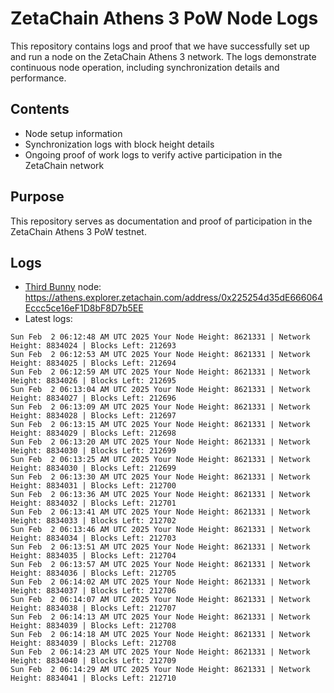 # ZetaChain Athens 3 PoW Node Logs
This repository contains logs and proof that we have successfully set up and run a node on the ZetaChain Athens 3 network. The logs demonstrate continuous node operation, including synchronization details and performance.

## Contents
- Node setup information
- Synchronization logs with block height details
- Ongoing proof of work logs to verify active participation in the ZetaChain network

## Purpose
This repository serves as documentation and proof of participation in the ZetaChain Athens 3 PoW testnet.

## Logs

- [Third Bunny](https://thirdbunny.xyz/) node: https://athens.explorer.zetachain.com/address/0x225254d35dE666064Eccc5ce16eF1D8bF8D7b5EE
- Latest logs:
```
Sun Feb  2 06:12:48 AM UTC 2025 Your Node Height: 8621331 | Network Height: 8834024 | Blocks Left: 212693
Sun Feb  2 06:12:53 AM UTC 2025 Your Node Height: 8621331 | Network Height: 8834025 | Blocks Left: 212694
Sun Feb  2 06:12:59 AM UTC 2025 Your Node Height: 8621331 | Network Height: 8834026 | Blocks Left: 212695
Sun Feb  2 06:13:04 AM UTC 2025 Your Node Height: 8621331 | Network Height: 8834027 | Blocks Left: 212696
Sun Feb  2 06:13:09 AM UTC 2025 Your Node Height: 8621331 | Network Height: 8834028 | Blocks Left: 212697
Sun Feb  2 06:13:15 AM UTC 2025 Your Node Height: 8621331 | Network Height: 8834029 | Blocks Left: 212698
Sun Feb  2 06:13:20 AM UTC 2025 Your Node Height: 8621331 | Network Height: 8834030 | Blocks Left: 212699
Sun Feb  2 06:13:25 AM UTC 2025 Your Node Height: 8621331 | Network Height: 8834030 | Blocks Left: 212699
Sun Feb  2 06:13:30 AM UTC 2025 Your Node Height: 8621331 | Network Height: 8834031 | Blocks Left: 212700
Sun Feb  2 06:13:36 AM UTC 2025 Your Node Height: 8621331 | Network Height: 8834032 | Blocks Left: 212701
Sun Feb  2 06:13:41 AM UTC 2025 Your Node Height: 8621331 | Network Height: 8834033 | Blocks Left: 212702
Sun Feb  2 06:13:46 AM UTC 2025 Your Node Height: 8621331 | Network Height: 8834034 | Blocks Left: 212703
Sun Feb  2 06:13:51 AM UTC 2025 Your Node Height: 8621331 | Network Height: 8834035 | Blocks Left: 212704
Sun Feb  2 06:13:57 AM UTC 2025 Your Node Height: 8621331 | Network Height: 8834036 | Blocks Left: 212705
Sun Feb  2 06:14:02 AM UTC 2025 Your Node Height: 8621331 | Network Height: 8834037 | Blocks Left: 212706
Sun Feb  2 06:14:07 AM UTC 2025 Your Node Height: 8621331 | Network Height: 8834038 | Blocks Left: 212707
Sun Feb  2 06:14:13 AM UTC 2025 Your Node Height: 8621331 | Network Height: 8834039 | Blocks Left: 212708
Sun Feb  2 06:14:18 AM UTC 2025 Your Node Height: 8621331 | Network Height: 8834039 | Blocks Left: 212708
Sun Feb  2 06:14:23 AM UTC 2025 Your Node Height: 8621331 | Network Height: 8834040 | Blocks Left: 212709
Sun Feb  2 06:14:29 AM UTC 2025 Your Node Height: 8621331 | Network Height: 8834041 | Blocks Left: 212710
```
